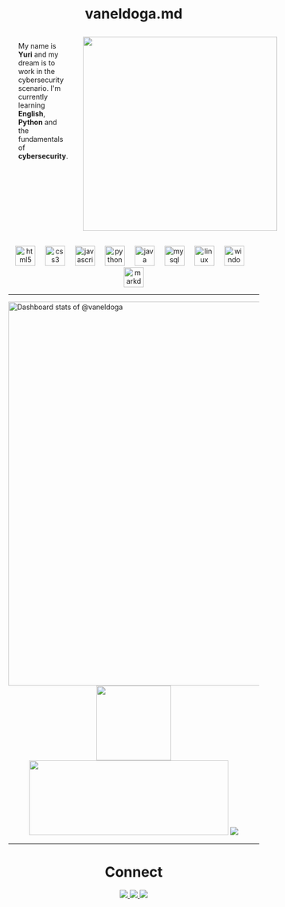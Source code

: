 <h1 align="center">  vaneldoga.md </h1>

<div style="display:flex; padding-bottom: 20px; align=right;">
  <div style="border:5px; border-box;  padding: 20px; border-bottom: 10px;">
    My name is <b>Yuri</b> and my dream is to work in the cybersecurity scenario. I'm currently learning <b>English</b>, <b>Python</b> and the fundamentals of <b>cybersecurity</b>.
  </div>
  <div style="border:5px; box-sizing: border-box;  padding: 10px; border-bottom: 10px;">
    <img align="left" src="https://s1.zerochan.net/Okabe.Rintarou.600.523504.jpg" width="390">
  </div>
</div>


<div align="center"> <!-- Tecnologias -->
  <img src="https://cdn.jsdelivr.net/gh/devicons/devicon/icons/html5/html5-original.svg" height="40" alt="html5 logo"  />
  <img width="12" />
  <img src="https://cdn.jsdelivr.net/gh/devicons/devicon/icons/css3/css3-original.svg" height="40" alt="css3 logo"  />
  <img width="12" />
  <img src="https://cdn.jsdelivr.net/gh/devicons/devicon/icons/javascript/javascript-original.svg" height="40" alt="javascript logo"  />
  <img width="12" />
  <img src="https://cdn.jsdelivr.net/gh/devicons/devicon/icons/python/python-original.svg" height="40" alt="python logo"  />
  <img width="12" />
  <img src="https://cdn.jsdelivr.net/gh/devicons/devicon/icons/java/java-original.svg" height="40" alt="java logo"  />
  <img width="12" />
  <img src="https://cdn.jsdelivr.net/gh/devicons/devicon/icons/mysql/mysql-original.svg" height="40" alt="mysql logo"  />
  <img width="12" />
  <img src="https://cdn.jsdelivr.net/gh/devicons/devicon/icons/linux/linux-original.svg" height="40" alt="linux logo"  />
  <img width="12" />
  <img src="https://cdn.jsdelivr.net/gh/devicons/devicon/icons/windows8/windows8-original.svg" height="40" alt="windows8 logo"  />
  <img width="12" />
  <img src="https://cdn.jsdelivr.net/gh/devicons/devicon/icons/markdown/markdown-original.svg" height="40" alt="markdown logo"  />
</div>



---
<div>
<p align="center"> <!-- estatísticas -->

<a href="https://next.ossinsight.io/widgets/official/compose-user-dashboard-stats?user_id=112524662" target="_blank" style="display: block" align="left">
  <picture>
    <source media="(prefers-color-scheme: dark)" srcset="https://next.ossinsight.io/widgets/official/compose-user-dashboard-stats/thumbnail.png?user_id=112524662&image_size=auto&color_scheme=dark" width="700" height="auto">
    <img alt="Dashboard stats of @vaneldoga" src="https://next.ossinsight.io/widgets/official/compose-user-dashboard-stats/thumbnail.png?user_id=112524662&image_size=auto&color_scheme=light" width="771" height="auto">
  </picture>
</a>
<img src="https://github-readme-stats.vercel.app/api/top-langs/?username=vaneldoga&theme=tokyonight&hide_border=true&include_all_commits=false&count_private=false&layout=compact" height="150">
  <img src="https://github-readme-streak-stats.herokuapp.com?user=vaneldoga&theme=tokyonight&hide_border=true" width="400" height="150">
   <img src="https://github-contributor-stats.vercel.app/api?username=vaneldoga&limit=5&theme=tokyonight&combine_all_yearly_contributions=true&hide_border=true">
</p>
</div>

---

<div align="center"> <!-- social -->
    <h1 align="center">Connect</h1>
    <a href="https://linkedin.com/in/yuri-delgado/">
    <img src="https://img.shields.io/badge/LinkedIn-%230077B5.svg?logo=linkedin&logoColor=white">
    </a>
    <a href="https://instagram.com/vanel___y">
    <img src="https://img.shields.io/badge/Instagram-%23E4405F.svg?logo=Instagram&logoColor=white">
    </a>
    <a href="https://twitter.com/vanel___y">
    <img src="https://img.shields.io/badge/Twitter-%231DA1F2.svg?logo=Twitter&logoColor=white">
    </a>    
</div>
